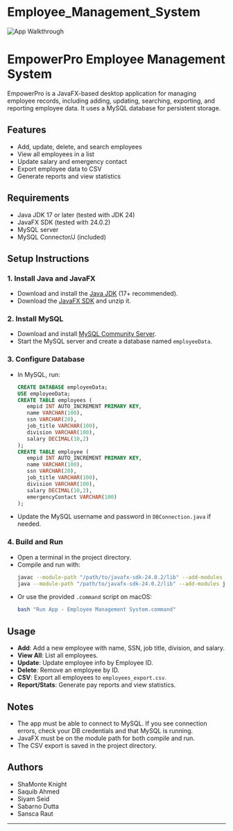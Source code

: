 # Employee_Management_System
![App Walkthrough](AppWalkthrough.gif)
# EmpowerPro Employee Management System


EmpowerPro is a JavaFX-based desktop application for managing employee records, including adding, updating, searching, exporting, and reporting employee data. It uses a MySQL database for persistent storage.


## Features
- Add, update, delete, and search employees
- View all employees in a list
- Update salary and emergency contact
- Export employee data to CSV
- Generate reports and view statistics


## Requirements
- Java JDK 17 or later (tested with JDK 24)
- JavaFX SDK (tested with 24.0.2)
- MySQL server
- MySQL Connector/J (included)


## Setup Instructions


### 1. Install Java and JavaFX
- Download and install the [Java JDK](https://adoptopenjdk.net/) (17+ recommended).
- Download the [JavaFX SDK](https://gluonhq.com/products/javafx/) and unzip it.


### 2. Install MySQL
- Download and install [MySQL Community Server](https://dev.mysql.com/downloads/mysql/).
- Start the MySQL server and create a database named `employeeData`.


### 3. Configure Database
- In MySQL, run:
   ```sql
   CREATE DATABASE employeeData;
   USE employeeData;
   CREATE TABLE employees (
      empid INT AUTO_INCREMENT PRIMARY KEY,
      name VARCHAR(100),
      ssn VARCHAR(20),
      job_title VARCHAR(100),
      division VARCHAR(100),
      salary DECIMAL(10,2)
   );
   CREATE TABLE employee (
      empid INT AUTO_INCREMENT PRIMARY KEY,
      name VARCHAR(100),
      ssn VARCHAR(20),
      job_title VARCHAR(100),
      division VARCHAR(100),
      salary DECIMAL(10,2),
      emergencyContact VARCHAR(100)
   );
   ```
- Update the MySQL username and password in `DBConnection.java` if needed.


### 4. Build and Run
- Open a terminal in the project directory.
- Compile and run with:
   ```sh
   javac --module-path "/path/to/javafx-sdk-24.0.2/lib" --add-modules javafx.controls,javafx.fxml -cp ".:mysql-connector-j-9.3.0.jar" *.java
   java --module-path "/path/to/javafx-sdk-24.0.2/lib" --add-modules javafx.controls,javafx.fxml -cp ".:mysql-connector-j-9.3.0.jar" MainFX
   ```
- Or use the provided `.command` script on macOS:
   ```sh
   bash "Run App - Employee Management System.command"
   ```


## Usage
- **Add**: Add a new employee with name, SSN, job title, division, and salary.
- **View All**: List all employees.
- **Update**: Update employee info by Employee ID.
- **Delete**: Remove an employee by ID.
- **CSV**: Export all employees to `employees_export.csv`.
- **Report/Stats**: Generate pay reports and view statistics.


## Notes
- The app must be able to connect to MySQL. If you see connection errors, check your DB credentials and that MySQL is running.
- JavaFX must be on the module path for both compile and run.
- The CSV export is saved in the project directory.


## Authors
- ShaMonte Knight
- Saquib Ahmed
- Siyam Seid
- Sabarno Dutta
- Sansca Raut


---
